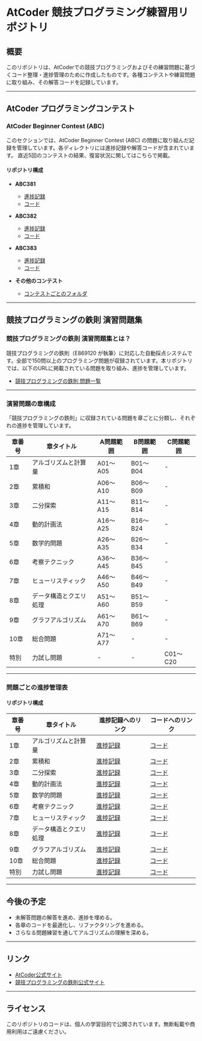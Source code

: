 # AtCoder 競技プログラミング練習用リポジトリ

## 概要
このリポジトリは、AtCoderでの競技プログラミングおよびその練習問題に基づくコード整理・進捗管理のために作成したものです。各種コンテストや練習問題に取り組み、その解答コードを記録しています。

---

## AtCoder プログラミングコンテスト

### AtCoder Beginner Contest (ABC)
このセクションでは、AtCoder Beginner Contest (ABC) の問題に取り組んだ記録を管理しています。各ディレクトリには進捗記録や解答コードが含まれています。
直近5回のコンテストの結果、復習状況に関してはこちらで掲載。

#### リポジトリ構成
- **ABC381**
  - [進捗記録](./ABC/381/progress.md)
  - [コード](./ABC/381/)

- **ABC382**
  - [進捗記録](./ABC/382/progress.md)
  - [コード](./ABC/382/)
 
- **ABC383**
  - [進捗記録](./ABC/383/progress.md)
  - [コード](./ABC/383/)


- **その他のコンテスト**
  - [コンテストごとのフォルダ](./ABC/)
---

## 競技プログラミングの鉄則 演習問題集

### 競技プログラミングの鉄則 演習問題集とは？
競技プログラミングの鉄則（E869120 が執筆）に対応した自動採点システムです。全部で150問以上のプログラミング問題が収録されています。本リポジトリでは、以下のURLに掲載されている問題を取り組み、進捗を管理しています。

- [競技プログラミングの鉄則 問題一覧](https://atcoder.jp/contests/tessoku-book)

---

### 演習問題の章構成
「競技プログラミングの鉄則」に収録されている問題を章ごとに分類し、それぞれの進捗を管理しています。

| 章番号 | 章タイトル                     | A問題範囲     | B問題範囲     | C問題範囲     |
|--------|--------------------------------|---------------|---------------|---------------|
| 1章    | アルゴリズムと計算量           | A01～A05      | B01～B04      | -             |
| 2章    | 累積和                         | A06～A10      | B06～B09      | -             |
| 3章    | 二分探索                       | A11～A15      | B11～B14      | -             |
| 4章    | 動的計画法                     | A16～A25      | B16～B24      | -             |
| 5章    | 数学的問題                     | A26～A35      | B26～B34      | -             |
| 6章    | 考察テクニック                 | A36～A45      | B36～B45      | -             |
| 7章    | ヒューリスティック             | A46～A50      | B46～B49      | -             |
| 8章    | データ構造とクエリ処理         | A51～A60      | B51～B59      | -             |
| 9章    | グラフアルゴリズム             | A61～A70      | B61～B69      | -             |
| 10章   | 総合問題                       | A71～A77      | -             | -             |
| 特別   | 力試し問題                     | -             | -             | C01～C20      |

---

### 問題ごとの進捗管理表

#### リポジトリ構成

| 章番号 | 章タイトル                | 進捗記録へのリンク                                         | コードへのリンク                                          |
|--------|---------------------------|----------------------------------------------------------|----------------------------------------------------------|
| 1章    | アルゴリズムと計算量      | [進捗記録](./競技プログラミングの鉄則/アルゴリズムと計算量/progress.md) | [コード](./競技プログラミングの鉄則/アルゴリズムと計算量) |
| 2章    | 累積和                    | [進捗記録](./競技プログラミングの鉄則/累積和/progress.md)         | [コード](./競技プログラミングの鉄則/累積和)               |
| 3章    | 二分探索                  | [進捗記録](./競技プログラミングの鉄則/二分探索/progress.md)       | [コード](./競技プログラミングの鉄則/二分探索)             |
| 4章    | 動的計画法                | [進捗記録](./競技プログラミングの鉄則/動的計画法/progress.md)     | [コード](./競技プログラミングの鉄則/動的計画法)           |
| 5章    | 数学的問題                | [進捗記録](./競技プログラミングの鉄則/数学的問題/progress.md)     | [コード](./競技プログラミングの鉄則/数学的問題)           |
| 6章    | 考察テクニック            | [進捗記録](./競技プログラミングの鉄則/考察テクニック/progress.md) | [コード](./競技プログラミングの鉄則/考察テクニック)       |
| 7章    | ヒューリスティック        | [進捗記録](./競技プログラミングの鉄則/ヒューリスティック/progress.md) | [コード](./競技プログラミングの鉄則/ヒューリスティック)   |
| 8章    | データ構造とクエリ処理    | [進捗記録](./競技プログラミングの鉄則/データ構造とクエリ処理/progress.md) | [コード](./競技プログラミングの鉄則/データ構造とクエリ処理) |
| 9章    | グラフアルゴリズム        | [進捗記録](./競技プログラミングの鉄則/グラフアルゴリズム/progress.md) | [コード](./競技プログラミングの鉄則/グラフアルゴリズム)   |
| 10章   | 総合問題                  | [進捗記録](./競技プログラミングの鉄則/総合問題/progress.md)       | [コード](./競技プログラミングの鉄則/総合問題)             |
| 特別   | 力試し問題                | [進捗記録](./競技プログラミングの鉄則/力試し問題/progress.md)     | [コード](./競技プログラミングの鉄則/力試し問題)           |

---

## 今後の予定
- 未解答問題の解答を進め、進捗を埋める。
- 各章のコードを最適化し、リファクタリングを進める。
- さらなる問題練習を通してアルゴリズムの理解を深める。

---

## リンク
- [AtCoder公式サイト](https://atcoder.jp/)
- [競技プログラミングの鉄則公式サイト](https://atcoder.jp/contests/tessoku-book)

---

## ライセンス
このリポジトリのコードは、個人の学習目的で公開されています。無断転載や商用利用はご遠慮ください。
